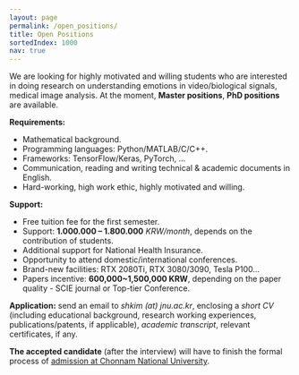 ```yaml
---
layout: page
permalink: /open_positions/
title: Open Positions
sortedIndex: 1000
nav: true
---
```


We are looking for highly motivated and willing students who are interested in doing research on understanding emotions in video/biological signals, medical image analysis. At the moment, **Master positions**, **PhD positions** are available.

**Requirements:**
- Mathematical background.
- Programming languages: Python/MATLAB/C/C++.
- Frameworks: TensorFlow/Keras, PyTorch, ...
- Communication, reading and writing technical & academic documents in English.
- Hard-working, high work ethic, highly motivated and willing.

**Support:**

 - Free tuition fee for the first semester.
 - Support: **1.000.000 – 1.800.000** *KRW/month*, depends on the contribution of students.
 - Additional support for National Health Insurance.
 - Opportunity to attend domestic/international conferences.
 - Brand-new facilities: RTX 2080Ti, RTX 3080/3090, Tesla P100…
 - Papers incentive: **600,000~1,500,000 KRW**, depending on the paper quality - SCIE journal or Top-tier Conference.

**Application:** send an email to *shkim (at) jnu.ac.kr*, enclosing a *short CV* (including educational background, research working experiences, publications/patents, if applicable), *academic transcript*, relevant certificates, if any.

**The accepted candidate** (after the interview) will have to finish the formal process of [admission at Chonnam National University](https://international.jnu.ac.kr/Admission/Graduateuser/indexSub.action?codyMenuSeq=19476&siteId=international&menuUIType=top).
<!--stackedit_data:
eyJoaXN0b3J5IjpbLTM1NzUyNzk4NF19
-->
